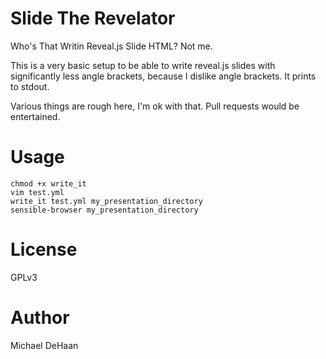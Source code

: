 Slide The Revelator
===================

Who's That Writin Reveal.js Slide HTML?  Not me.

This is a very basic setup to be able to write reveal.js slides with significantly less
angle brackets, because I dislike angle brackets.  It prints to stdout.

Various things are rough here, I'm ok with that.  Pull requests would be entertained.

Usage
=====

    chmod +x write_it
    vim test.yml
    write_it test.yml my_presentation_directory
    sensible-browser my_presentation_directory

License
=======

GPLv3

Author
======

Michael DeHaan
